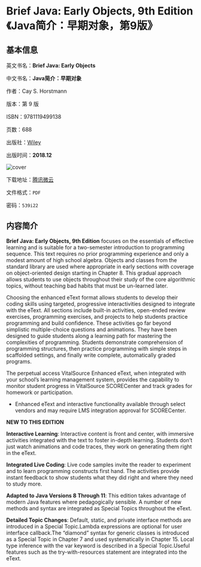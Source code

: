 # Brief Java: Early Objects, 9th Edition 《Java简介：早期对象，第9版》

## 基本信息

英文书名：**Brief Java: Early Objects**

中文书名：**Java简介：早期对象**

作者：Cay S. Horstmann

版本：第 9 版

ISBN：9781119499138

页数：688

出版社：[Wiley](https://www.wiley.com/en-us/Brief+Java%3A+Early+Objects%2C+9th+Edition-p-9781119499138)

出版时间：**2018.12**

<img :src="$withBase('/images/brief_java_early_objects.jpg')" alt="cover">

下载地址：[腾讯微云](https://share.weiyun.com/0cIe0yFn)

文件格式：`PDF`

密码：`539i22`

## 内容简介

**Brief Java: Early Objects, 9th Edition** focuses on the essentials of effective learning and is suitable for a two-semester introduction to programming sequence. This text requires no prior programming experience and only a modest amount of high school algebra. Objects and classes from the standard library are used where appropriate in early sections with coverage on object-oriented design starting in Chapter 8. This gradual approach allows students to use objects throughout their study of the core algorithmic topics, without teaching bad habits that must be un-learned later.

Choosing the enhanced eText format allows students to develop their coding skills using targeted, progressive interactivities designed to integrate with the eText. All sections include built-in activities, open-ended review exercises, programming exercises, and projects to help students practice programming and build confidence. These activities go far beyond simplistic multiple-choice questions and animations. They have been designed to guide students along a learning path for mastering the complexities of programming. Students demonstrate comprehension of programming structures, then practice programming with simple steps in scaffolded settings, and finally write complete, automatically graded programs.

The perpetual access VitalSource Enhanced eText, when integrated with your school’s learning management system, provides the capability to monitor student progress in VitalSource SCORECenter and track grades for homework or participation.

- Enhanced eText and interactive functionality available through select vendors and may require LMS integration approval for SCORECenter.

**NEW TO THIS EDITION**

**Interactive Learning**: Interactive content is front and center, with immersive activities integrated with the text to foster in-depth learning. Students don’t just watch animations and code traces, they work on generating them right in the eText.

**Integrated Live Coding**: Live code samples invite the reader to experiment and to learn programming constructs first hand. The activities provide instant feedback to show students what they did right and where they need to study more.

**Adapted to Java Versions 8 Through 11**: This edition takes advantage of modern Java features where pedagogically sensible. A number of new methods and syntax are integrated as Special Topics throughout the eText.

**Detailed Topic Changes**: Default, static, and private interface methods are introduced in a Special Topic.Lambda expressions are optional for user interface callback.The “diamond” syntax for generic classes is introduced as a Special Topic in Chapter 7 and used systematically in Chapter 15. Local type inference with the var keyword is described in a Special Topic.Useful features such as the try-with-resources statement are integrated into the eText.